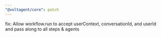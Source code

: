 ```yaml
---
"@voltagent/core": patch
---
```


fix: Allow workflow.run to accept userContext, conversationId, and userId and pass along to all steps & agents
